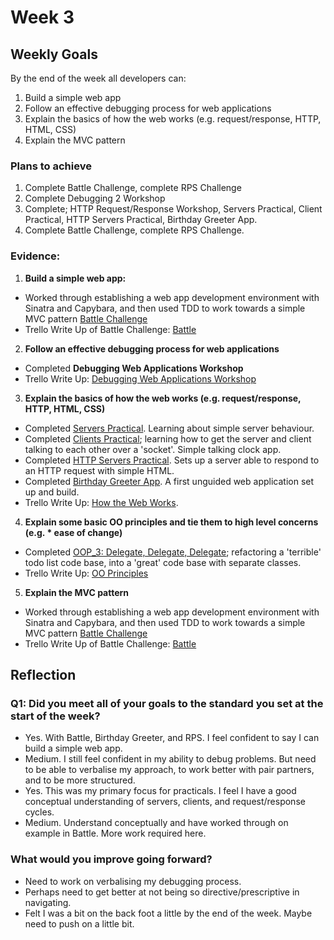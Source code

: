 # Week 3
## Weekly Goals
By the end of the week all developers can:

1. Build a simple web app
2. Follow an effective debugging process for web applications
3. Explain the basics of how the web works (e.g. request/response, HTTP,  HTML, CSS)
4. Explain the MVC pattern

### Plans to achieve
1. Complete Battle Challenge, complete RPS Challenge
2. Complete Debugging 2 Workshop
3. Complete; HTTP Request/Response Workshop, Servers Practical, Client Practical, HTTP Servers Practical, Birthday Greeter App.
4. Complete Battle Challenge, complete RPS Challenge.

### Evidence:
1. **Build a simple web app:**

* Worked through establishing a web app development environment with Sinatra and Capybara, and then used TDD to work towards a simple MVC pattern [Battle Challenge](https://github.com/chriswhitehouse/Battle)
* Trello Write Up of Battle Challenge: [Battle](https://trello.com/c/bZriQ912)

2. **Follow an effective debugging process for web applications**

* Completed **Debugging Web Applications Workshop**
* Trello Write Up: [Debugging Web Applications Workshop](https://trello.com/c/kI61fqPM)

3. **Explain the basics of how the web works (e.g. request/response, HTTP,  HTML, CSS)**

* Completed [Servers Practical](https://github.com/chriswhitehouse/servers_1/tree/main). Learning about simple server behaviour.
* Completed [Clients Practical](https://github.com/chriswhitehouse/clients_1/tree/main); learning how to get the server and client talking to each other over a 'socket'. Simple talking clock app.
* Completed [HTTP Servers Practical](https://github.com/chriswhitehouse/http_servers/tree/main). Sets up a server able to respond to an HTTP request with simple HTML.
* Completed [Birthday Greeter App](https://github.com/chriswhitehouse/birthday_greeter).  A first unguided web application set up and build.
* Trello Write Up: [How the Web Works](https://trello.com/c/YML20Mqm).

4. **Explain some basic OO principles and tie them to high level concerns (e.g. * ease of change)**

* Completed [OOP_3: Delegate, Delegate, Delegate](https://github.com/chriswhitehouse/oop_3/tree/main); refactoring a 'terrible' todo list code base, into a 'great' code base with separate classes.
* Trello Write Up: [OO Principles](https://trello.com/c/87dDdAge)

5.  **Explain the MVC pattern**

* Worked through establishing a web app development environment with Sinatra and Capybara, and then used TDD to work towards a simple MVC pattern [Battle Challenge](https://github.com/chriswhitehouse/Battle)
* Trello Write Up of Battle Challenge: [Battle](https://trello.com/c/bZriQ912)

## Reflection

### Q1: Did you meet all of your goals to the standard you set at the start of the week?

* Yes. With Battle, Birthday Greeter, and RPS. I feel confident to say I can build a simple web app.
* Medium. I still feel confident in my ability to debug problems. But need to be able to verbalise my approach, to work better with pair partners, and to be more structured.
* Yes. This was my primary focus for practicals. I feel I have a good conceptual understanding of servers, clients, and request/response cycles.
* Medium. Understand conceptually and have worked through on example in Battle. More work required here.

### What would you improve going forward?

* Need to work on verbalising my debugging process.
* Perhaps need to get better at not being so directive/prescriptive in navigating.
* Felt I was a bit on the back foot a little by the end of the week. Maybe need to push on a little bit.
